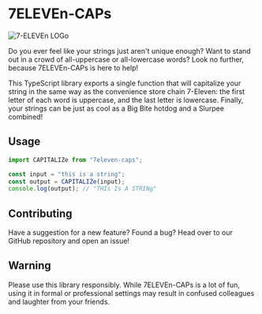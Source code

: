 # 7ELEVEn-CAPs

![7-ELEVEn LOGo](https://assets.stickpng.com/images/58429094a6515b1e0ad75abd.png)

Do you ever feel like your strings just aren't unique enough? Want to stand out in a crowd of all-uppercase or all-lowercase words? Look no further, because 7ELEVEn-CAPs is here to help!

This TypeScript library exports a single function that will capitalize your string in the same way as the convenience store chain 7-Eleven: the first letter of each word is uppercase, and the last letter is lowercase. Finally, your strings can be just as cool as a Big Bite hotdog and a Slurpee combined!

## Usage

```ts
import CAPITALIZe from "7eleven-caps";

const input = "this is a string";
const output = CAPITALIZe(input);
console.log(output); // "THIs Is A STRINg"
```

## Contributing

Have a suggestion for a new feature? Found a bug? Head over to our GitHub repository and open an issue!

## Warning

Please use this library responsibly. While 7ELEVEn-CAPs is a lot of fun, using it in formal or professional settings may result in confused colleagues and laughter from your friends.
